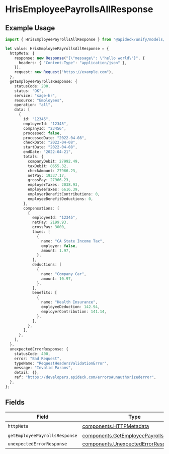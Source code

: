# HrisEmployeePayrollsAllResponse

## Example Usage

```typescript
import { HrisEmployeePayrollsAllResponse } from "@apideck/unify/models/operations";

let value: HrisEmployeePayrollsAllResponse = {
  httpMeta: {
    response: new Response("{\"message\": \"hello world\"}", {
      headers: { "Content-Type": "application/json" },
    }),
    request: new Request("https://example.com"),
  },
  getEmployeePayrollsResponse: {
    statusCode: 200,
    status: "OK",
    service: "sage-hr",
    resource: "Employees",
    operation: "all",
    data: [
      {
        id: "12345",
        employeeId: "12345",
        companyId: "23456",
        processed: false,
        processedDate: "2022-04-08",
        checkDate: "2022-04-08",
        startDate: "2022-04-08",
        endDate: "2022-04-21",
        totals: {
          companyDebit: 27992.49,
          taxDebit: 8655.32,
          checkAmount: 27966.23,
          netPay: 19337.17,
          grossPay: 27966.23,
          employerTaxes: 2038.93,
          employeeTaxes: 6616.39,
          employerBenefitContributions: 0,
          employeeBenefitDeductions: 0,
        },
        compensations: [
          {
            employeeId: "12345",
            netPay: 2199.93,
            grossPay: 3000,
            taxes: [
              {
                name: "CA State Income Tax",
                employer: false,
                amount: 1.97,
              },
            ],
            deductions: [
              {
                name: "Company Car",
                amount: 10.97,
              },
            ],
            benefits: [
              {
                name: "Health Insurance",
                employeeDeduction: 142.94,
                employerContribution: 141.14,
              },
            ],
          },
        ],
      },
    ],
  },
  unexpectedErrorResponse: {
    statusCode: 400,
    error: "Bad Request",
    typeName: "RequestHeadersValidationError",
    message: "Invalid Params",
    detail: {},
    ref: "https://developers.apideck.com/errors#unauthorizederror",
  },
};
```

## Fields

| Field                                                                                            | Type                                                                                             | Required                                                                                         | Description                                                                                      |
| ------------------------------------------------------------------------------------------------ | ------------------------------------------------------------------------------------------------ | ------------------------------------------------------------------------------------------------ | ------------------------------------------------------------------------------------------------ |
| `httpMeta`                                                                                       | [components.HTTPMetadata](../../models/components/httpmetadata.md)                               | :heavy_check_mark:                                                                               | N/A                                                                                              |
| `getEmployeePayrollsResponse`                                                                    | [components.GetEmployeePayrollsResponse](../../models/components/getemployeepayrollsresponse.md) | :heavy_minus_sign:                                                                               | EmployeePayrolls                                                                                 |
| `unexpectedErrorResponse`                                                                        | [components.UnexpectedErrorResponse](../../models/components/unexpectederrorresponse.md)         | :heavy_minus_sign:                                                                               | Unexpected error                                                                                 |